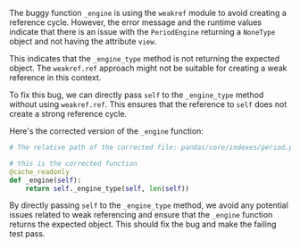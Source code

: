 The buggy function `_engine` is using the `weakref` module to avoid creating a reference cycle. However, the error message and the runtime values indicate that there is an issue with the `PeriodEngine` returning a `NoneType` object and not having the attribute `view`.

This indicates that the `_engine_type` method is not returning the expected object. The `weakref.ref` approach might not be suitable for creating a weak reference in this context.

To fix this bug, we can directly pass `self` to the `_engine_type` method without using `weakref.ref`. This ensures that the reference to `self` does not create a strong reference cycle.

Here's the corrected version of the `_engine` function:

```python
# The relative path of the corrected file: pandas/core/indexes/period.py

# this is the corrected function
@cache_readonly
def _engine(self):
    return self._engine_type(self, len(self))
```

By directly passing `self` to the `_engine_type` method, we avoid any potential issues related to weak referencing and ensure that the `_engine` function returns the expected object. This should fix the bug and make the failing test pass.